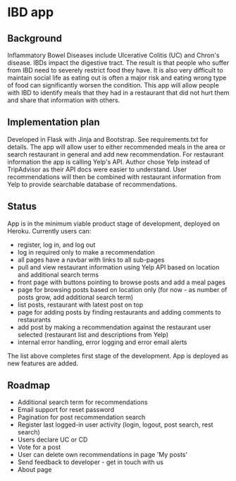 # IBD app
## Background
Inflammatory Bowel Diseases include Ulcerative Colitis (UC) and Chron's disease. IBDs impact the digestive tract. The result is that people who suffer from IBD need to severely restrict food they have. It is also very difficult to maintain social life as eating out is often a major risk and eating wrong type of food can significantly worsen the condition. This app will allow people with IBD to identify meals that they had in a restaurant that did not hurt them and share that information with others.
## Implementation plan
Developed in Flask with Jinja and Bootstrap. See requirements.txt for details.
The app will allow user to either recommended meals in the area or search restaurant in general and add new recommendation.
For restaurant information the app is calling Yelp's API. Author chose Yelp instead of TripAdvisor as their API docs were easier to understand.
User recommendations will then be combined with restaurant information from Yelp to provide searchable database of recommendations.
## Status
App is in the minimum viable product stage of development, deployed on Heroku.
Currently users can:
-	register, log in, and log out
- log in required only to make a recommendation
- all pages have a navbar with links to all sub-pages
-	pull and view restaurant information using Yelp API based on location and additional search terms
-	front page with buttons pointing to browse posts and add a meal pages
- page for browsing posts based on location only (for now - as number of posts grow, add additional search term)
- list posts, restaurant with latest post on top
- page for adding posts by finding restaurants and adding comments to restaurants
- add post by making a recommendation against the restaurant user selected (restaurant list and descriptions from Yelp)
- internal error handling, error logging and error email alerts

The list above completes first stage of the development. App is deployed as new features are added.

## Roadmap
- Additional search term for recommendations
- Email support for reset password
- Pagination for post recommendation search
- Register last logged-in user activity (login, logout, post search, rest search)
- Users declare UC or CD
- Vote for a post
- User can delete own recommendations in page 'My posts'
- Send feedback to developer - get in touch with us
- About page
